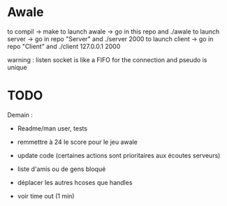 # Awale

to compil -> make
to launch awale -> go in this repo and ./awale
to launch server -> go in repo "Server" and ./server 2000
to launch client -> go in repo "Client" and ./client 127.0.0.1 2000

warning : listen socket is like a FIFO for the connection and pseudo is unique

# TODO
Demain :
- Readme/man user, tests
- remmettre à 24 le score pour le jeu awale
- update code
(certaines actions sont prioritaires aux écoutes serveurs)

- liste d'amis ou de gens bloqué
- déplacer les autres hcoses que handles
- voir time out (1 min)